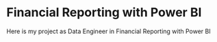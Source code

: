 # Financial Reporting with Power BI
Here is my project as Data Engineer in Financial Reporting with Power BI
